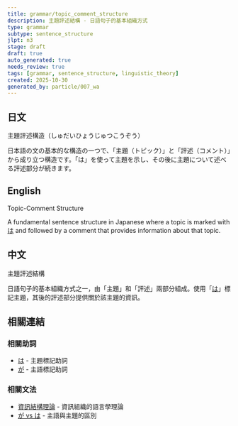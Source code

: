 ```yaml
---
title: grammar/topic_comment_structure
description: 主題評述結構 - 日語句子的基本組織方式
type: grammar
subtype: sentence_structure
jlpt: n3
stage: draft
draft: true
auto_generated: true
needs_review: true
tags: [grammar, sentence_structure, linguistic_theory]
created: 2025-10-30
generated_by: particle/007_wa
---
```


## 日文
主題評述構造（しゅだいひょうじゅつこうぞう）

日本語の文の基本的な構造の一つで、「主題（トピック）」と「評述（コメント）」から成り立つ構造です。「は」を使って主題を示し、その後に主題について述べる評述部分が続きます。

## English
Topic-Comment Structure

A fundamental sentence structure in Japanese where a topic is marked with [は](../particle/007_wa.md) and followed by a comment that provides information about that topic.

## 中文
主題評述結構

日語句子的基本組織方式之一，由「主題」和「評述」兩部分組成。使用「[は](../particle/007_wa.md)」標記主題，其後的評述部分提供關於該主題的資訊。

## 相關連結

### 相關助詞
- [は](../particle/007_wa.md) - 主題標記助詞
- [が](../particle/001_ga.md) - 主語標記助詞

### 相關文法
- [資訊結構理論](information_structure.md) - 資訊組織的語言學理論
- [が vs は](../comparison/001_ga_vs_wa.md) - 主語與主題的區別
